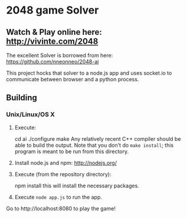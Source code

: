 2048 game Solver
===========

Watch & Play online here: http://vivinte.com/2048
-------------
The excellent Solver is borrowed from here: https://github.com/nneonneo/2048-ai

This project hocks that solver to a node.js app and uses socket.io to communicate between browser and a python process.
## Building
### Unix/Linux/OS X
1) Execute:

     cd ai
     ./configure
     make
Any relatively recent C++ compiler should be able to build the output.
Note that you don't do `make install`; this program is meant to be run from this directory.

2) Install node.js and npm: http://nodejs.org/  
3) Execute (from the repository directory):

    npm install
this will install the necessary packages.

4) Execute <code>node app.js</code> to run the app.

Go to http://localhost:8080 to play the game!



